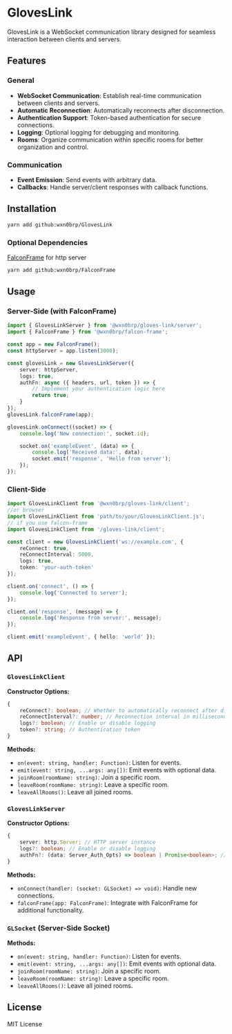 # GlovesLink

GlovesLink is a WebSocket communication library designed for seamless interaction between clients and servers.

## Features

### General
- **WebSocket Communication**: Establish real-time communication between clients and servers.
- **Automatic Reconnection**: Automatically reconnects after disconnection.
- **Authentication Support**: Token-based authentication for secure connections.
- **Logging**: Optional logging for debugging and monitoring.
- **Rooms**: Organize communication within specific rooms for better organization and control.

### Communication
- **Event Emission**: Send events with arbitrary data.
- **Callbacks**: Handle server/client responses with callback functions.

## Installation

```bash
yarn add github:wxn0brp/GlovesLink
```

### Optional Dependencies
[FalconFrame](https://github.com/wxn0brP/FalconFrame) for http server
```bash
yarn add github:wxn0brp/FalconFrame
```

## Usage

### Server-Side (with FalconFrame)

```typescript
import { GlovesLinkServer } from '@wxn0brp/gloves-link/server';
import { FalconFrame } from '@wxn0brp/falcon-frame';

const app = new FalconFrame();
const httpServer = app.listen(3000);

const glovesLink = new GlovesLinkServer({
    server: httpServer,
    logs: true,
    authFn: async ({ headers, url, token }) => {
        // Implement your authentication logic here
        return true;
    }
});
glovesLink.falconFrame(app);

glovesLink.onConnect((socket) => {
    console.log('New connection:', socket.id);

    socket.on('exampleEvent', (data) => {
        console.log('Received data:', data);
        socket.emit('response', 'Hello from server');
    });
});
```

### Client-Side

```typescript
import GlovesLinkClient from '@wxn0brp/gloves-link/client';
//or browser
import GlovesLinkClient from 'path/to/your/GlovesLinkClient.js';
// if you use falcon-frame
import GlovesLinkClient from '/gloves-link/client';

const client = new GlovesLinkClient('ws://example.com', {
    reConnect: true,
    reConnectInterval: 5000,
    logs: true,
    token: 'your-auth-token'
});

client.on('connect', () => {
    console.log('Connected to server');
});

client.on('response', (message) => {
    console.log('Response from server:', message);
});

client.emit('exampleEvent', { hello: 'world' });
```

## API

### `GlovesLinkClient`

**Constructor Options:**
```typescript
{
    reConnect?: boolean; // Whether to automatically reconnect after disconnection
    reConnectInterval?: number; // Reconnection interval in milliseconds
    logs?: boolean; // Enable or disable logging
    token?: string; // Authentication token
}
```

**Methods:**
- `on(event: string, handler: Function)`: Listen for events.
- `emit(event: string, ...args: any[])`: Emit events with optional data.
- `joinRoom(roomName: string)`: Join a specific room.
- `leaveRoom(roomName: string)`: Leave a specific room.
- `leaveAllRooms()`: Leave all joined rooms.

### `GlovesLinkServer`

**Constructor Options:**
```typescript
{
    server: http.Server; // HTTP server instance
    logs?: boolean; // Enable or disable logging
    authFn?: (data: Server_Auth_Opts) => boolean | Promise<boolean>; // Authentication function (default: () => true)
}
```

**Methods:**
- `onConnect(handler: (socket: GLSocket) => void)`: Handle new connections.
- `falconFrame(app: FalconFrame)`: Integrate with FalconFrame for additional functionality.

### `GLSocket` (Server-Side Socket)

**Methods:**
- `on(event: string, handler: Function)`: Listen for events.
- `emit(event: string, ...args: any[])`: Emit events with optional data.
- `joinRoom(roomName: string)`: Join a specific room.
- `leaveRoom(roomName: string)`: Leave a specific room.
- `leaveAllRooms()`: Leave all joined rooms.

## License

MIT License